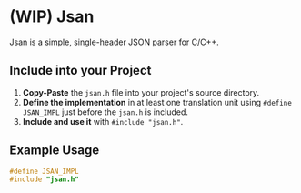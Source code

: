 # (WIP) Jsan

Jsan is a simple, single-header JSON parser for C/C++.

## Include into your Project

1. **Copy-Paste** the `jsan.h` file into your project's source directory.
2. **Define the implementation** in at least one translation unit using `#define JSAN_IMPL` just before the `jsan.h` is included.
3. **Include and use it** with `#include "jsan.h"`.

## Example Usage

```c
#define JSAN_IMPL
#include "jsan.h"
```
